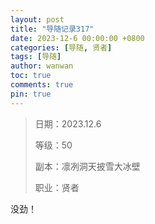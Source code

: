 ```yaml
---
layout: post
title: "导随记录317"
date: 2023-12-6 00:00:00 +0800
categories: [导随, 贤者]
tags: [导随]
author: wanwan
toc: true
comments: true
pin: true
---
```

> 日期：2023.12.6
>
> 等级：50
>
> 副本：凛冽洞天披雪大冰壁
>
> 职业：贤者

没劲！